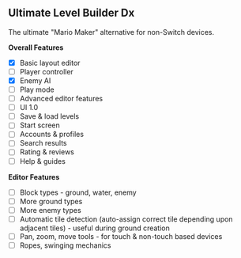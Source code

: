 ## Ultimate Level Builder Dx

The ultimate "Mario Maker" alternative for non-Switch devices.

**Overall Features**

- [x] Basic layout editor
- [ ] Player controller
- [x] Enemy AI
- [ ] Play mode
- [ ] Advanced editor features
- [ ] UI 1.0
- [ ] Save & load levels
- [ ] Start screen
- [ ] Accounts & profiles
- [ ] Search results
- [ ] Rating & reviews
- [ ] Help & guides

**Editor Features**

- [ ] Block types - ground, water, enemy
- [ ] More ground types
- [ ] More enemy types
- [ ] Automatic tile detection (auto-assign correct tile depending upon adjacent tiles) - useful during ground creation
- [ ] Pan, zoom, move tools - for touch & non-touch based devices
- [ ] Ropes, swinging mechanics
